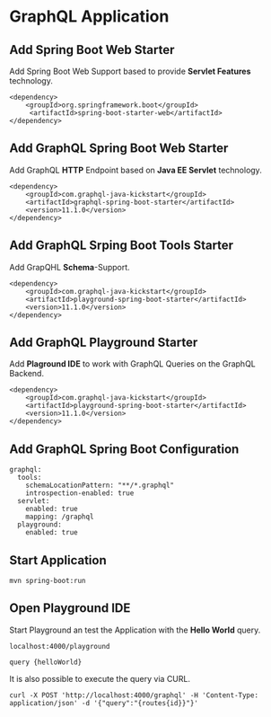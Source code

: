 # GraphQL Application

## Add Spring Boot Web Starter 

Add Spring Boot Web Support based to provide **Servlet Features** technology.

``` 
<dependency>
	<groupId>org.springframework.boot</groupId>
     <artifactId>spring-boot-starter-web</artifactId>
</dependency>

```

## Add GraphQL Spring Boot Web Starter 

Add GraphQL **HTTP** Endpoint based on **Java EE Servlet** technology. 


``` 
<dependency>
	<groupId>com.graphql-java-kickstart</groupId>
	<artifactId>graphql-spring-boot-starter</artifactId>
	<version>11.1.0</version>
</dependency>
```

## Add GraphQL Srping Boot Tools Starter 

Add GrapQHL **Schema**-Support. 

``` 
<dependency>
	<groupId>com.graphql-java-kickstart</groupId>
	<artifactId>playground-spring-boot-starter</artifactId>
	<version>11.1.0</version>
</dependency>
```
 

## Add GraphQL Playground Starter 


Add **Plaground IDE** to work with GraphQL Queries on the GraphQL Backend. 

``` maven
<dependency>
	<groupId>com.graphql-java-kickstart</groupId>
	<artifactId>playground-spring-boot-starter</artifactId>
	<version>11.1.0</version>
</dependency>
```

## Add GraphQL Spring Boot Configuration 

``` 
graphql:
  tools:
    schemaLocationPattern: "**/*.graphql"
    introspection-enabled: true
  servlet:
    enabled: true
    mapping: /graphql
  playground:
    enabled: true
```


## Start Application 

``mvn spring-boot:run``

## Open Playground IDE

Start Playground an test the Application with the **Hello World** query. 

``localhost:4000/playground``


```
query {helloWorld}
```

It is also possible to execute the query via CURL. 

```
curl -X POST 'http://localhost:4000/graphql' -H 'Content-Type: application/json' -d '{"query":"{routes{id}}"}'
```


